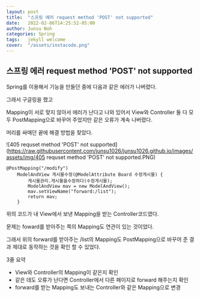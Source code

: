 ```yaml
---
layout: post
title:  "스프링 에러 request method 'POST' not supported"
date:   2022-02-06T14:25:52-05:00
author: Junsu Noh
categories: Spring
tags:	jekyll welcome
cover:  "/assets/instacode.png"
---
```


## 스프링 에러 request method 'POST' not supported

Spring를 이용해서 기능을 만들던 중에 다음과 같은 에러가 나버렸다.

그래서 구글링을 했고 

Mapping이 서로 맞지 않아서 에러가 난다고 나와 있어서 View와 Controller 둘 다 모두 PostMapping으로 바꾸어 주었지만 같은 오류가 계속 나버렸다.

머리를 싸매던 끝에 해결 방법을 찾았다.



![405 requset method 'POST' not supported](https://raw.githubusercontent.com/junsu1026/junsu1026.github.io/images/assets/img/405 requset method 'POST' not supported.PNG)

```
@PostMapping("/modify")
	ModelAndView 게시물수정(@ModelAttribute Board 수정게시물) {
		게시물관리.게시물을수정하다(수정게시물);
		ModelAndView mav = new ModelAndView();
		mav.setViewName("forward:/list");
		return mav;
	}
```

위의 코드가 내 View에서 보낸 Mapping을 받는 Controller코드였다.

문제는 foward를 받아주는 쪽의 Mapping도 연관이 있는 것이었다.

그래서 위의 forward를 받아주는 /list의 Mapping도 PostMapping으로 바꾸어 준 결과 제대로 동작하는 것을 확인 할 수 있었다.



3줄 요약

- View와 Controller의 Mapping이 같은지 확인
- 같은 데도 오류가 난다면 Controller에서 다른 페이지로 forward 해주는지 확인
- forward를 받는 Mapping도 보내는 Controller와 같은 Mapping으로 변경



